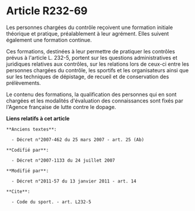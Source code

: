 # Article R232-69

Les personnes chargées du contrôle reçoivent une formation initiale théorique et pratique, préalablement à leur agrément.
Elles suivent également une formation continue. 

Ces formations, destinées à leur permettre de pratiquer les contrôles prévus à l'article L. 232-5, portent sur les questions
administratives et juridiques relatives aux contrôles, sur les relations lors de ceux-ci entre les personnes chargées du
contrôle, les sportifs et les organisateurs ainsi que sur les techniques de dépistage, de recueil et de conservation des
prélèvements. 

Le contenu des formations, la qualification des personnes qui en sont chargées et les modalités d'évaluation des
connaissances sont fixés par l'Agence française de lutte contre le dopage.

**Liens relatifs à cet article**

	**Anciens textes**:

	  - Décret n°2007-462 du 25 mars 2007 - art. 25 (Ab)

	**Codifié par**:

	  - Décret n°2007-1133 du 24 juillet 2007

	**Modifié par**:

	  - Décret n°2011-57 du 13 janvier 2011 - art. 14

	**Cite**:

	  - Code du sport. - art. L232-5
